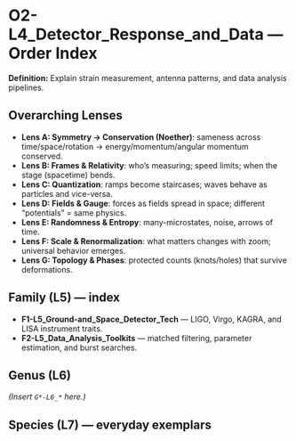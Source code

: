 # O2-L4_Detector_Response_and_Data — Order Index
**Definition:** Explain strain measurement, antenna patterns, and data analysis pipelines.

## Overarching Lenses

- **Lens A: Symmetry -> Conservation (Noether)**: sameness across time/space/rotation → energy/momentum/angular momentum conserved.
- **Lens B: Frames & Relativity**: who’s measuring; speed limits; when the stage (spacetime) bends.
- **Lens C: Quantization**: ramps become staircases; waves behave as particles and vice-versa.
- **Lens D: Fields & Gauge**: forces as fields spread in space; different “potentials” = same physics.
- **Lens E: Randomness & Entropy**: many-microstates, noise, arrows of time.
- **Lens F: Scale & Renormalization**: what matters changes with zoom; universal behavior emerges.
- **Lens G: Topology & Phases**: protected counts (knots/holes) that survive deformations.

## Family (L5) — index
- **F1-L5_Ground-and_Space_Detector_Tech** — LIGO, Virgo, KAGRA, and LISA instrument traits.
- **F2-L5_Data_Analysis_Toolkits** — matched filtering, parameter estimation, and burst searches.

## Genus (L6)
_(Insert `G*-L6_*` here.)_

## Species (L7) — everyday exemplars
